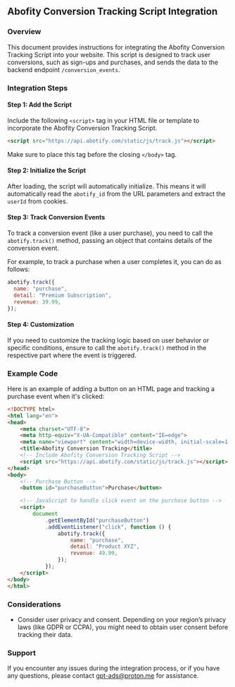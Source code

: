 ## Abofity Conversion Tracking Script Integration

### Overview

This document provides instructions for integrating the Abofity Conversion Tracking Script into your website. This script is designed to track user conversions, such as sign-ups and purchases, and sends the data to the backend endpoint `/conversion_events`.

### Integration Steps

#### Step 1: Add the Script

Include the following `<script>` tag in your HTML file or template to incorporate the Abofity Conversion Tracking Script.

```html
<script src="https://api.abotify.com/static/js/track.js"></script>
```

Make sure to place this tag before the closing `</body>` tag.

#### Step 2: Initialize the Script

After loading, the script will automatically initialize. This means it will automatically read the `abotify_id` from the URL parameters and extract the `userId` from cookies.

#### Step 3: Track Conversion Events

To track a conversion event (like a user purchase), you need to call the `abotify.track()` method, passing an object that contains details of the conversion event.

For example, to track a purchase when a user completes it, you can do as follows:

```javascript
abotify.track({
  name: "purchase",
  detail: "Premium Subscription",
  revenue: 39.99,
});
```

#### Step 4: Customization

If you need to customize the tracking logic based on user behavior or specific conditions, ensure to call the `abotify.track()` method in the respective part where the event is triggered.

### Example Code

Here is an example of adding a button on an HTML page and tracking a purchase event when it's clicked:

```html
<!DOCTYPE html>
<html lang="en">
<head>
    <meta charset="UTF-8">
    <meta http-equiv="X-UA-Compatible" content="IE=edge">
    <meta name="viewport" content="width=device-width, initial-scale=1.0">
    <title>Abofity Conversion Tracking</title>
    <!-- Include Abofity Conversion Tracking Script -->
    <script src="https://api.abotify.com/static/js/track.js"></script>
</head>
<body>
    <!-- Purchase Button -->
    <button id="purchaseButton">Purchase</button>

    <!-- JavaScript to handle click event on the purchase button -->
    <script>
        document
            .getElementById("purchaseButton")
            .addEventListener("click", function () {
                abotify.track({
                    name: "purchase",
                    detail: "Product XYZ",
                    revenue: 49.99,
                });
            });
    </script>
</body>
</html>

```

### Considerations
 
- Consider user privacy and consent. Depending on your region’s privacy laws (like GDPR or CCPA), you might need to obtain user consent before tracking their data.

### Support

If you encounter any issues during the integration process, or if you have any questions, please contact gpt-ads@proton.me for assistance.

